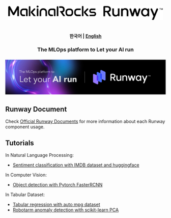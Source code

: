 <!---
Copyright (c) 2023 MakinaRocks

Permission is hereby granted, free of charge, to any person obtaining a copy of this software and associated documentation files (the "Software"), to deal in the Software without restriction, including without limitation the rights to use, copy, modify, merge, publish, distribute, sublicense, and/or sell copies of the Software, and to permit persons to whom the Software is furnished to do so, subject to the following conditions:

The above copyright notice and this permission notice shall be included in all copies or substantial portions of the Software.

THE SOFTWARE IS PROVIDED "AS IS", WITHOUT WARRANTY OF ANY KIND, EXPRESS OR IMPLIED, INCLUDING BUT NOT LIMITED TO THE WARRANTIES OF MERCHANTABILITY, FITNESS FOR A PARTICULAR PURPOSE AND NONINFRINGEMENT. IN NO EVENT SHALL THE AUTHORS OR COPYRIGHT HOLDERS BE LIABLE FOR ANY CLAIM, DAMAGES OR OTHER LIABILITY, WHETHER IN AN ACTION OF CONTRACT, TORT OR OTHERWISE, ARISING FROM, OUT OF OR IN CONNECTION WITH THE SOFTWARE OR THE USE OR OTHER DEALINGS IN THE SOFTWARE.
-->

<p align="center">
  <picture>
    <img alt="MakinaRocks Runway Tutorial" src="assets/logo.png" height="45" style="max-width: 100%;">
  </picture>
  <br/>
  <br/>
</p>

<h4 align="center">
    <p>
        <b>한국어</b> |
        <a href="README_en.md">English</a>
    <p>
</h4>

<h3 align="center">
    <p>The MLOps platform to Let your AI run</p>
</h3>

<h3 align="center">
    <img src="assets/mainimage.png" width="550"></a>
</h3>

## Runway Document

Check [Official Runway Documents](https://docs.mrxrunway.ai/docs) for more information about each Runway component usage.

## Tutorials

In Natural Language Processing:

- [Sentiment classification with IMDB dataset and huggingface](tutorial/sentiment_classification_with_huggingface/README_en.md)

In Computer Vision:

- [Object detection with Pytorch FasterRCNN](tutorial/object_detection/README_en.md)

In Tabular Dataset:

- [Tabular regression with auto mpg dataset](tutorial/auto_mpg_regression/README_en.md)
- [Robotarm anomaly detection with scikit-learn PCA](tutorial/robotarm_anomaly_detection/README_en.md)
